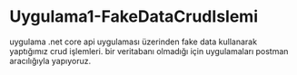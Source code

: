 # Uygulama1-FakeDataCrudIslemi
uygulama
.net core api uygulaması üzerinden fake data kullanarak yaptığımız crud işlemleri. bir veritabanı olmadığı için uygulamaları postman aracılığıyla yapıyoruz.

